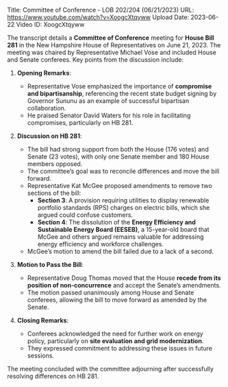 Title: Committee of Conference - LOB 202/204 (06/21/2023)
URL: https://www.youtube.com/watch?v=XoogcXtqyww
Upload Date: 2023-06-22
Video ID: XoogcXtqyww

The transcript details a **Committee of Conference** meeting for **House Bill 281** in the New Hampshire House of Representatives on June 21, 2023. The meeting was chaired by Representative Michael Vose and included House and Senate conferees. Key points from the discussion include:

1. **Opening Remarks**:  
   - Representative Vose emphasized the importance of **compromise and bipartisanship**, referencing the recent state budget signing by Governor Sununu as an example of successful bipartisan collaboration.
   - He praised Senator David Waters for his role in facilitating compromises, particularly on HB 281.

2. **Discussion on HB 281**:  
   - The bill had strong support from both the House (176 votes) and Senate (23 votes), with only one Senate member and 180 House members opposed.  
   - The committee’s goal was to reconcile differences and move the bill forward.  
   - Representative Kat McGee proposed amendments to remove two sections of the bill:  
     - **Section 3**: A provision requiring utilities to display renewable portfolio standards (RPS) charges on electric bills, which she argued could confuse customers.  
     - **Section 4**: The dissolution of the **Energy Efficiency and Sustainable Energy Board (EESEB)**, a 15-year-old board that McGee and others argued remains valuable for addressing energy efficiency and workforce challenges.  
   - McGee’s motion to amend the bill failed due to a lack of a second.

3. **Motion to Pass the Bill**:  
   - Representative Doug Thomas moved that the House **recede from its position of non-concurrence** and accept the Senate’s amendments.  
   - The motion passed unanimously among House and Senate conferees, allowing the bill to move forward as amended by the Senate.

4. **Closing Remarks**:  
   - Conferees acknowledged the need for further work on energy policy, particularly on **site evaluation and grid modernization**.  
   - They expressed commitment to addressing these issues in future sessions.  

The meeting concluded with the committee adjourning after successfully resolving differences on HB 281.